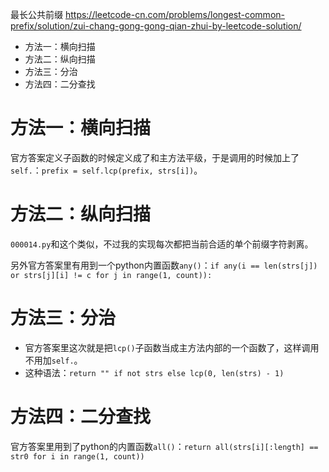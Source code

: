 
最长公共前缀 https://leetcode-cn.com/problems/longest-common-prefix/solution/zui-chang-gong-gong-qian-zhui-by-leetcode-solution/
- 方法一：横向扫描
- 方法二：纵向扫描
- 方法三：分治
- 方法四：二分查找

# 方法一：横向扫描

官方答案定义子函数的时候定义成了和主方法平级，于是调用的时候加上了`self.`：`prefix = self.lcp(prefix, strs[i])`。

# 方法二：纵向扫描

`000014.py`和这个类似，不过我的实现每次都把当前合适的单个前缀字符剥离。

另外官方答案里有用到一个python内置函数`any()`：`if any(i == len(strs[j]) or strs[j][i] != c for j in range(1, count)):`

# 方法三：分治

- 官方答案里这次就是把`lcp()`子函数当成主方法内部的一个函数了，这样调用不用加`self.`。
- 这种语法：`return "" if not strs else lcp(0, len(strs) - 1)`

# 方法四：二分查找

官方答案里用到了python的内置函数`all()`：`return all(strs[i][:length] == str0 for i in range(1, count))`
